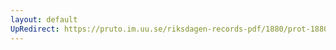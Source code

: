 ```yaml
---
layout: default
UpRedirect: https://pruto.im.uu.se/riksdagen-records-pdf/1880/prot-1880--fk--035/prot-1880--fk--035_008.pdf
---
```

